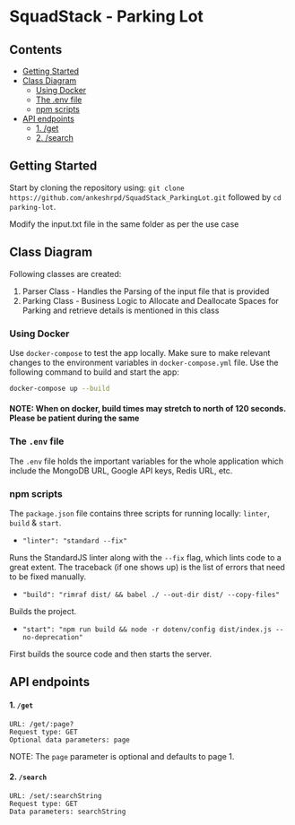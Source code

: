 # SquadStack - Parking Lot

<!-- [![Build Status](https://travis-ci.com/IamRaviTejaG/fampay-assignment.svg?token=vvf8z6vQwjyH6vRq8cg5&branch=master)](https://travis-ci.com/IamRaviTejaG/fampay-assignment) -->

## Contents

- [Getting Started](#getting-started)
- [Class Diagram](#running-locally)
  - [Using Docker](#using-docker)
  - [The .env file](#the-env-file)
  - [npm scripts](#npm-scripts)
- [API endpoints](#api-endpoints)
  - [1. /get](#1-get)
  - [2. /search](#2-search)

## Getting Started

Start by cloning the repository using: `git clone https://github.com/ankeshrpd/SquadStack_ParkingLot.git` followed by `cd parking-lot`.

Modify the input.txt file in the same folder as per the use case

## Class Diagram
<!-- 
#### NOTE: Multiple Google API keys can be specified to avoid quota exceed errors. To do this, specify them as a single string, separated using ` | ` (space-pipe-space). Example -->

<!-- `GOOGLE_API_KEY = 'KEY1 | KEY2 | KEY3 | KEY4'` -->

Following classes are created:
1. Parser Class - Handles the Parsing of the input file that is provided
2. Parking Class - Business Logic to Allocate and Deallocate Spaces for Parking and retrieve details is mentioned in this class

### Using Docker

Use `docker-compose` to test the app locally. Make sure to make relevant changes to the environment variables in `docker-compose.yml` file. Use the following command to build and start the app:

```bash
docker-compose up --build
```

#### NOTE: When on docker, build times may stretch to north of 120 seconds. Please be patient during the same

### The `.env` file

The `.env` file holds the important variables for the whole application which include the MongoDB URL, Google API keys, Redis URL, etc.

### npm scripts

The `package.json` file contains three scripts for running locally: `linter`, `build` & `start`.

- `"linter": "standard --fix"`

Runs the StandardJS linter along with the `--fix` flag, which lints code to a great extent. The traceback (if one shows up) is the list of errors that need to be fixed manually.

- `"build": "rimraf dist/ && babel ./ --out-dir dist/ --copy-files"`

Builds the project.

- `"start": "npm run build && node -r dotenv/config dist/index.js --no-deprecation"`

First builds the source code and then starts the server.

## API endpoints

#### 1. `/get`

```
URL: /get/:page?
Request type: GET
Optional data parameters: page
```

NOTE: The `page` parameter is optional and defaults to page 1.

#### 2. `/search`

```
URL: /set/:searchString
Request type: GET
Data parameters: searchString
```
